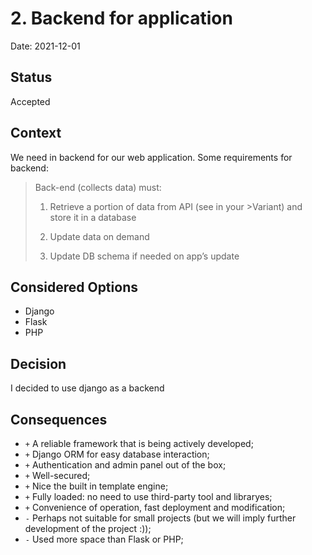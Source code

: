 # 2. Backend for application

Date: 2021-12-01

## Status

Accepted

## Context

We need in backend for our web application.
Some requirements for backend:

>Back-end (collects data) must:
>
>1. Retrieve a portion of data from API (see in your >Variant) and store it in a database
>
>2. Update data on demand
>
>3. Update DB schema if needed on app’s update 
## Considered Options
* Django
* Flask
* PHP
## Decision

I decided to use django as a backend 

## Consequences

  * `+` A reliable framework that is being actively developed;
  * `+` Django ORM for easy database interaction;
  * `+` Authentication and admin panel out of the box;
  * `+` Well-secured;
  * `+` Nice the built in template engine;
  * `+` Fully loaded: no need to use third-party tool and libraryes;
  * `+` Convenience of operation, fast deployment and modification;
  * `-` Perhaps not suitable for small projects (but we will imply further development of the project :));
  * `-` Used more space than Flask or PHP;


